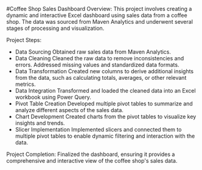 #Coffee Shop Sales Dashboard
Overview:
   This project involves creating a dynamic and interactive Excel dashboard using sales data from a coffee shop. The data was sourced from Maven Analytics and underwent several stages of processing and visualization.

Project Steps:
 - Data Sourcing
     Obtained raw sales data from Maven Analytics.
 - Data Cleaning
     Cleaned the raw data to remove inconsistencies and errors.
     Addressed missing values and standardized data formats.
 - Data Transformation
     Created new columns to derive additional insights from the data, such as calculating totals, averages, or other relevant metrics.
 - Data Integration
     Transformed and loaded the cleaned data into an Excel workbook using Power Query.
 - Pivot Table Creation
     Developed multiple pivot tables to summarize and analyze different aspects of the sales data.
 - Chart Development
     Created charts from the pivot tables to visualize key insights and trends.
 - Slicer Implementation
     Implemented slicers and connected them to multiple pivot tables to enable dynamic filtering and interaction with the data.

Project Completion:
   Finalized the dashboard, ensuring it provides a comprehensive and interactive view of the coffee shop's sales data.
